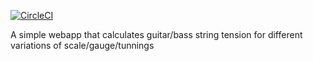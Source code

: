 [![CircleCI](https://circleci.com/gh/aaronabramov/string-tension-calculator.svg?style=svg)](https://circleci.com/gh/aaronabramov/string-tension-calculator)

A simple webapp that calculates guitar/bass string tension for different variations of scale/gauge/tunnings